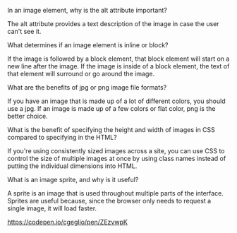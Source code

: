 In an image element, why is the alt attribute important?

The alt attribute provides a text description of the image in case the user can't see it.

What determines if an image element is inline or block?

If the image is followed by a block element, that block element will start on a new line after the image. If the image is inside of a block element, the text of that element will surround or go around the image.

What are the benefits of jpg or png image file formats?

If you have an image that is made up of a lot of different colors, you should use a jpg. If an image is made up of a few colors or flat color, png is the better choice.



What is the benefit of specifying the height and width of images in CSS compared to specifying in the HTML?

If you're using consistently sized images across a site, you can use CSS to control the size of multiple images at once by using class names instead of putting the individual dimensions into HTML.

What is an image sprite, and why is it useful?

A sprite is an image that is used throughout multiple parts of the interface. Sprites are useful because, since the browser only needs to request a single image, it will load faster.


https://codepen.io/cgeglio/pen/ZEzvwpK
